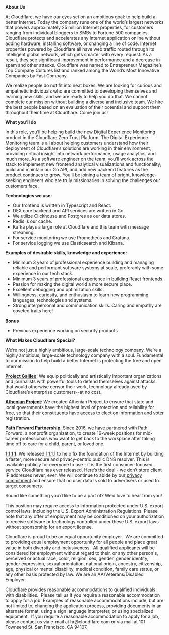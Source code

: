 <div class="content-intro">
	<div><strong>About Us</strong></div>
	<div>
		<p><span style="font-weight: 400;">At Cloudflare, we have our eyes set on an ambitious goal: to help build a better Internet. Today the company runs one of the world’s largest networks that powers approximately 25 million Internet properties, for customers ranging from individual bloggers to SMBs to Fortune 500 companies. Cloudflare protects and accelerates any Internet application online without adding hardware, installing software, or changing a line of code. Internet properties powered by Cloudflare all have web traffic routed through its intelligent global network, which gets smarter with every request. As a result, they see significant improvement in performance and a decrease in spam and other attacks. Cloudflare was named to Entrepreneur Magazine’s Top Company Cultures list and ranked among the World’s Most Innovative Companies by Fast Company.</span><span style="font-weight: 400;">&nbsp;</span></p>
		<p><span style="font-weight: 400;">We realize people do not fit into neat boxes. We are looking for curious and empathetic individuals who are committed to developing themselves and learning new skills, and we are ready to help you do that. We cannot complete our mission without building a diverse and inclusive team. We hire the best people based on an evaluation of their potential and support them throughout their time at Cloudflare. Come join us!&nbsp;</span></p>
	</div>
</div>
<p><strong>What you’ll do</strong></p>
<p><span style="font-weight: 400;">In this role, you’ll be helping build the new Digital Experience Monitoring product in the Cloudflare Zero Trust Platform. The Digital Experience Monitoring team is all about helping customers understand how their deployment of Cloudflare’s solutions are working in their environment, providing critical insight into network performance, usage analytics, and much more. As a software engineer on the team, you’ll work across the stack to implement new frontend analytical visualizations and functionality, build and maintain our Go API, and add new backend features as the product continues to grow. You’ll be joining a team of bright, knowledge-seeking engineers who are truly missionaries in solving the challenges our customers face.</span></p>
<p><strong>Technologies we use:</strong></p>
<ul>
	<li style="font-weight: 400;"><span style="font-weight: 400;">Our frontend is written in Typescript and React.</span></li>
	<li style="font-weight: 400;"><span style="font-weight: 400;">DEX core backend and API services are written in Go.</span></li>
	<li style="font-weight: 400;"><span style="font-weight: 400;">We utilize Clickhouse and Postgres as our data stores.</span></li>
	<li style="font-weight: 400;"><span style="font-weight: 400;">Redis is our cache.</span></li>
	<li style="font-weight: 400;"><span style="font-weight: 400;">Kafka plays a large role at Cloudflare and this team with message streaming.</span></li>
	<li style="font-weight: 400;"><span style="font-weight: 400;">For service monitoring we use Prometheus and Grafana.</span></li>
	<li style="font-weight: 400;"><span style="font-weight: 400;">For service logging we use Elasticsearch and Kibana.</span></li>
</ul>
<p><strong>Examples of desirable skills, knowledge and experience:</strong></p>
<ul>
	<li style="font-weight: 400;"><span style="font-weight: 400;">Minimum 3 years of professional experience building and managing reliable and performant software systems at scale, preferably with some experience in our tech stack.&nbsp;</span></li>
	<li style="font-weight: 400;"><span style="font-weight: 400;">Minimum 3 years of professional experience in building React frontends.</span></li>
	<li style="font-weight: 400;"><span style="font-weight: 400;">Passion for making the digital world a more secure place.</span></li>
	<li style="font-weight: 400;"><span style="font-weight: 400;">Excellent debugging and optimization skills.</span></li>
	<li style="font-weight: 400;"><span style="font-weight: 400;">Willingness, curiosity, and enthusiasm to learn new programming languages, technologies and systems.</span></li>
	<li style="font-weight: 400;"><span style="font-weight: 400;">Strong interpersonal and communication skills. Caring and empathy are coveted traits here!</span></li>
</ul>
<p><strong>Bonus</strong></p>
<ul>
	<li style="font-weight: 400;"><span style="font-weight: 400;">Previous experience working on security products</span></li>
</ul>
<div class="content-conclusion">
	<p><strong>What Makes Cloudflare Special?</strong></p>
	<p><span style="font-weight: 400;">We’re not just a highly ambitious, large-scale technology company. We’re a highly ambitious, large-scale technology company with a soul. Fundamental to our mission to help build a better Internet is protecting the free and open Internet.</span></p>
	<p><a href="https://blog.cloudflare.com/protecting-free-expression-online/"><strong>Project Galileo</strong></a><span style="font-weight: 400;">: We equip politically and artistically important organizations and journalists with powerful tools to defend themselves against attacks that would otherwise censor their work, technology already used by Cloudflare’s enterprise customers--at no cost.</span></p>
	<p><strong><a href="https://www.cloudflare.com/athenian/">Athenian Project</a></strong><span style="font-weight: 400;">: We created Athenian Project to ensure that state and local governments have the highest level of protection and reliability for free, so that their constituents have access to election information and voter registration.</span></p>
	<p><a href="https://blog.cloudflare.com/tag/path-forward/"><strong>Path Forward Partnership</strong></a><span style="font-weight: 400;">: Since 2016, we have partnered with Path Forward, a nonprofit organization, to create 16-week positions for mid-career professionals who want to get back to the workplace after taking time off to care for a child, parent, or loved one.</span></p>
	<p><a href="https://1.1.1.1/"><strong>1.1.1.1</strong></a><span style="font-weight: 400;">: We released</span><a href="https://1.1.1.1/"> <span style="font-weight: 400;">1.1.1.1</span></a><span style="font-weight: 400;"> to help fix the foundation of the Internet by building a faster, more secure and privacy-centric public DNS resolver. This is available publicly for everyone to use - it is the first consumer-focused service Cloudflare has ever released. Here’s the deal - we don’t store client IP addresses never, ever. We will continue to abide by our</span><a href="https://developers.cloudflare.com/1.1.1.1/privacy/public-dns-resolver"> privacy commitment</a><span style="font-weight: 400;"> and ensure that no user data is sold to advertisers or used to target consumers.</span></p>
	<p><span style="font-weight: 400;">Sound like something you’d like to be a part of? We’d love to hear from you!</span></p>
	<p><span style="font-weight: 400;">This position may require access to information protected under U.S. export control laws, including the U.S. Export Administration Regulations. Please note that any offer of employment may be conditioned on your authorization to receive software or technology controlled under these U.S. export laws without sponsorship for an export license.</span></p>
	<p><span style="font-weight: 400;">Cloudflare is proud to be an equal opportunity employer. &nbsp;We are committed to providing equal employment opportunity for all people and place great value in both diversity and inclusiveness. &nbsp;All qualified applicants will be considered for employment without regard to their, or any other person's, perceived or actual</span> <span style="font-weight: 400;">race, color, religion, sex, gender, gender identity, gender expression, sexual orientation, national origin, ancestry, citizenship, age, physical or mental disability, medical condition, family care status, or any other basis protected by law. </span><span style="font-weight: 400;">We are an AA/Veterans/Disabled Employer.</span></p>
	<p><span style="font-weight: 400;">Cloudflare provides reasonable accommodations to qualified individuals with disabilities. &nbsp;Please tell us if you require a reasonable accommodation to apply for a job. Examples of reasonable accommodations include, but are not limited to, changing the application process, providing documents in an alternate format, using a sign language interpreter, or using specialized equipment. &nbsp;If you require a reasonable accommodation to apply for a job, please contact us via e-mail at </span><span style="font-weight: 400;">hr@cloudflare.com</span><span style="font-weight: 400;"> or via mail at 101 Townsend St. San Francisco, CA 94107.</span></p>
</div>
